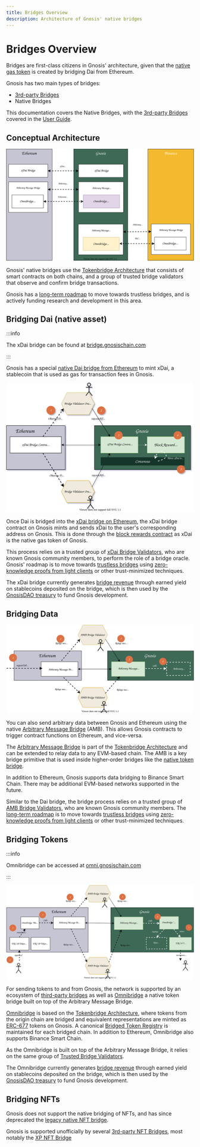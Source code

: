 ```yaml
---
title: Bridges Overview
description: Architecture of Gnosis' native bridges
---
```


# Bridges Overview

Bridges are first-class citizens in Gnosis' architecture, given that the [native gas token](../about/overview.md) is created by bridging Dai from Ethereum. 

Gnosis has two main types of bridges: 

- [3rd-party Bridges](../user-guide/bridges.md#3rd-party-bridges)
- Native Bridges

This documentation covers the Native Bridges, with the [3rd-party Bridges](../user-guide/bridges.md#3rd-party-bridges) covered in the [User Guide](../user-guide/overview.md).

## Conceptual Architecture

![Diagrams overview of Bridges](./diagrams/bridge-overview.svg)

Gnosis' native bridges use the [Tokenbridge Architecture](https://docs.tokenbridge.net/) that consists of smart contracts on both chains, and a group of trusted bridge validators that observe and confirm bridge transactions.

Gnosis has a [long-term roadmap](./roadmap.md) to move towards trustless bridges, and is actively funding research and development in this area.

## Bridging Dai (native asset)

:::info

The xDai bridge can be found at [bridge.gnosischain.com](https://bridge.gnosischain.com/)

:::

Gnosis has a special [native Dai bridge from Ethereum](./tokenbridge/dai.md) to mint xDai, a stablecoin that is used as gas for transaction fees in Gnosis. 

![xDai Bridge Diagram](./diagrams/dai-bridge.svg) 

Once Dai is bridged into the [xDai bridge on Ethereum](./tokenbridge/dai.md), the xDai bridge contract on Gnosis mints and sends xDai to the user's corresponding address on Gnosis. This is done through the  [block rewards contract](./tokenbridge/dai.md#block-rewards-contract) as xDai is the native gas token of Gnosis. 

This process relies on a trusted group of [xDai Bridge Validators](./tokenbridge/dai#xdai-bridge-validators), who are known Gnosis community members, to perform the role of a bridge oracle. Gnosis' roadmap is to move towards [trustless bridges](./roadmap.md) using  [zero-knowledge proofs from light clients](./roadmap.md#zk-light-clients) or other trust-minimized techniques. 

The xDai bridge currently generates [bridge revenue](./tokenbridge/dai#bridge-revenue) through earned yield on stablecoins deposited on the bridge, which is then used by the [GnosisDAO treasury](../about/treasury.md) to fund Gnosis development. 

## Bridging Data

![](diagrams/amb-bridge.svg)

You can also send arbitrary data between Gnosis and Ethereum using the native [Arbitrary Message Bridge](./tokenbridge/data.md) (AMB). This allows Gnosis contracts to trigger contract functions on Ethereum, and vice-versa. 

The [Arbitrary Message Bridge](./tokenbridge/data.md) is part of the [Tokenbridge Architecture](https://tokenbridge.net/) and can be extended to relay data to any EVM-based chain. The AMB is a key bridge primitive that is used inside higher-order bridges like the [native token bridge](./tokenbridge/tokens.md). 

In addition to Ethereum, Gnosis supports data bridging to Binance Smart Chain.  There may be additional EVM-based networks supported in the future.  

Similar to the Dai bridge, the bridge process relies on a trusted group of [AMB Bridge Validators](./tokenbridge/data.md), who are known Gnosis  community members. The [long-term roadmap](./roadmap.md) is to move towards [trustless bridges](./roadmap.md#trustless-bridges) using [zero-knowledge proofs from light clients](./roadmap.md#zero-knowledge-light-clients) or other trust-minimized techniques.

## Bridging Tokens

:::info

Omnibridge can be accessed at [omni.gnosischain.com](https://omni.gnosischain.com/)

:::

![](./diagrams/token-bridge.svg)

For sending tokens to and from Gnosis, the network is supported by an ecosystem of [third-party bridges](../user-guide/bridges.md#third-party) as well as [Omnibridge](./tokenbridge/tokens.md) a native token bridge built on top of the Arbitrary Message Bridge. 

[Omnibridge](./tokenbridge/tokens) is based on the [Tokenbridge Architecture](https://docs.tokenbridge.net/), where tokens from the origin chain are bridged and equivalent representations are minted as  [ERC-677](./tokenbridge/tokens.md#erc-677) tokens on Gnosis. A canonical [Bridged Token Registry](./tokenbridge/tokens.md#bridged-token-registries) is maintained for each bridged chain. In addition to Ethereum, Omnibridge also supports Binance Smart Chain. 

As the Omnibridge is built on top of the Arbitrary Message Bridge, it relies on the same group of [Trusted Bridge Validators](./tokenbridge/data.md#bridge-validators). 

The Omnibridge currently generates [bridge revenue](./tokenbridge/tokens.md#bridge-revenue) through earned yield on stablecoins deposited on the bridge, which is then used by the [GnosisDAO treasury](../about/treasury.md) to fund Gnosis development. 

## Bridging NFTs

Gnosis does not support the native bridging of NFTs, and has since deprecated the [legacy native NFT bridge](https://docs.tokenbridge.net/eth-xdai-amb-bridge/nft-omnibridge-extension). 

Gnosis is supported unofficially by several  [3rd-party NFT Bridges](../user-guide/bridges.md#nft-bridges), most notably the [XP NFT Bridge](https://bridge.xp.network/)